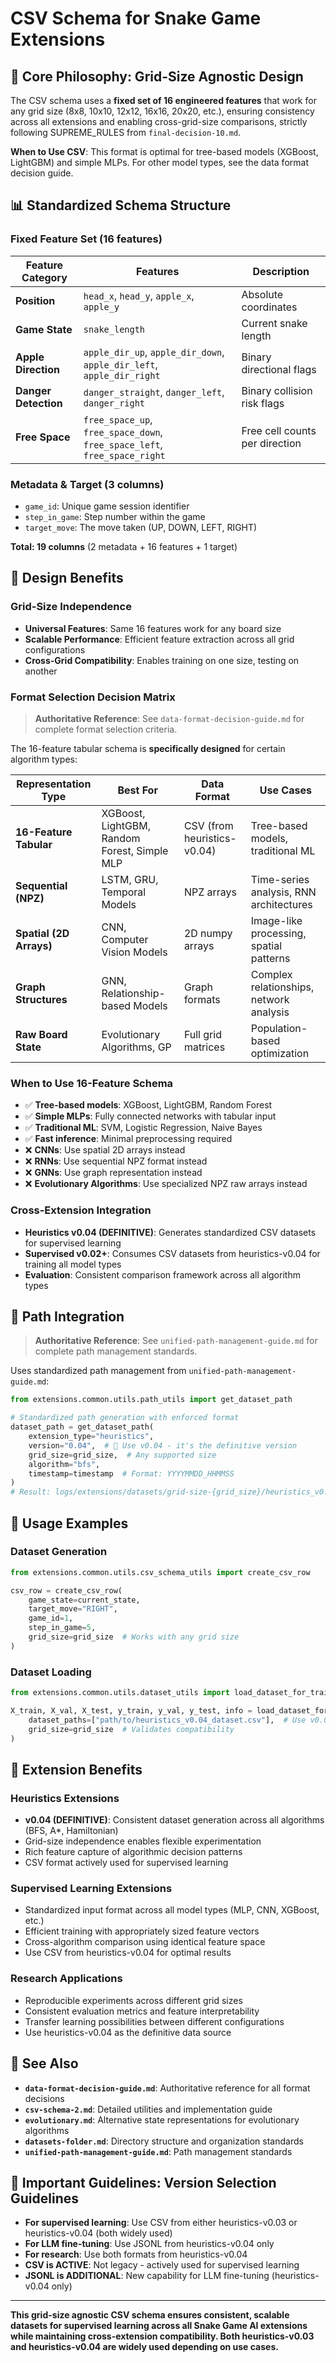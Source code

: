 # CSV Schema for Snake Game Extensions

## 🎯 **Core Philosophy: Grid-Size Agnostic Design**

The CSV schema uses a **fixed set of 16 engineered features** that work for any grid size (8x8, 10x10, 12x12, 16x16, 20x20, etc.), ensuring consistency across all extensions and enabling cross-grid-size comparisons, strictly following SUPREME_RULES from `final-decision-10.md`.

**When to Use CSV**: This format is optimal for tree-based models (XGBoost, LightGBM) and simple MLPs. For other model types, see the data format decision guide.

## 📊 **Standardized Schema Structure**

### **Fixed Feature Set (16 features)**

| Feature Category | Features | Description |
|------------------|----------|-------------|
| **Position** | `head_x`, `head_y`, `apple_x`, `apple_y` | Absolute coordinates |
| **Game State** | `snake_length` | Current snake length |
| **Apple Direction** | `apple_dir_up`, `apple_dir_down`, `apple_dir_left`, `apple_dir_right` | Binary directional flags |
| **Danger Detection** | `danger_straight`, `danger_left`, `danger_right` | Binary collision risk flags |
| **Free Space** | `free_space_up`, `free_space_down`, `free_space_left`, `free_space_right` | Free cell counts per direction |

### **Metadata & Target (3 columns)**
- `game_id`: Unique game session identifier
- `step_in_game`: Step number within the game
- `target_move`: The move taken (UP, DOWN, LEFT, RIGHT)

**Total: 19 columns** (2 metadata + 16 features + 1 target)

## 🧠 **Design Benefits**

### **Grid-Size Independence**
- **Universal Features**: Same 16 features work for any board size
- **Scalable Performance**: Efficient feature extraction across all grid configurations
- **Cross-Grid Compatibility**: Enables training on one size, testing on another

### **Format Selection Decision Matrix**
> **Authoritative Reference**: See `data-format-decision-guide.md` for complete format selection criteria.

The 16-feature tabular schema is **specifically designed** for certain algorithm types:

| Representation Type | Best For | Data Format | Use Cases |
|-------------------|----------|-------------|-----------|
| **16-Feature Tabular** | XGBoost, LightGBM, Random Forest, Simple MLP | CSV (from heuristics-v0.04) | Tree-based models, traditional ML |
| **Sequential (NPZ)** | LSTM, GRU, Temporal Models | NPZ arrays | Time-series analysis, RNN architectures |
| **Spatial (2D Arrays)** | CNN, Computer Vision Models | 2D numpy arrays | Image-like processing, spatial patterns |
| **Graph Structures** | GNN, Relationship-based Models | Graph formats | Complex relationships, network analysis |
| **Raw Board State** | Evolutionary Algorithms, GP | Full grid matrices | Population-based optimization |

### **When to Use 16-Feature Schema**
- ✅ **Tree-based models**: XGBoost, LightGBM, Random Forest
- ✅ **Simple MLPs**: Fully connected networks with tabular input
- ✅ **Traditional ML**: SVM, Logistic Regression, Naive Bayes
- ✅ **Fast inference**: Minimal preprocessing required
- ❌ **CNNs**: Use spatial 2D arrays instead
- ❌ **RNNs**: Use sequential NPZ format instead
- ❌ **GNNs**: Use graph representation instead
- ❌ **Evolutionary Algorithms**: Use specialized NPZ raw arrays instead

### **Cross-Extension Integration**
- **Heuristics v0.04 (DEFINITIVE)**: Generates standardized CSV datasets for supervised learning
- **Supervised v0.02+**: Consumes CSV datasets from heuristics-v0.04 for training all model types
- **Evaluation**: Consistent comparison framework across all algorithm types

## 📁 **Path Integration**

> **Authoritative Reference**: See `unified-path-management-guide.md` for complete path management standards.

Uses standardized path management from `unified-path-management-guide.md`:

```python
from extensions.common.utils.path_utils import get_dataset_path

# Standardized path generation with enforced format
dataset_path = get_dataset_path(
    extension_type="heuristics", 
    version="0.04",  # 🎯 Use v0.04 - it's the definitive version
    grid_size=grid_size,  # Any supported size
    algorithm="bfs",
    timestamp=timestamp  # Format: YYYYMMDD_HHMMSS
)
# Result: logs/extensions/datasets/grid-size-{grid_size}/heuristics_v0.04_{timestamp}/
```

## 🔧 **Usage Examples**

### **Dataset Generation**
```python
from extensions.common.utils.csv_schema_utils import create_csv_row

csv_row = create_csv_row(
    game_state=current_state,
    target_move="RIGHT", 
    game_id=1,
    step_in_game=5,
    grid_size=grid_size  # Works with any grid size
)
```

### **Dataset Loading**
```python
from extensions.common.utils.dataset_utils import load_dataset_for_training

X_train, X_val, X_test, y_train, y_val, y_test, info = load_dataset_for_training(
    dataset_paths=["path/to/heuristics_v0.04_dataset.csv"],  # Use v0.04
    grid_size=grid_size  # Validates compatibility
)
```

## 🎯 **Extension Benefits**

### **Heuristics Extensions**
- **v0.04 (DEFINITIVE)**: Consistent dataset generation across all algorithms (BFS, A*, Hamiltonian)
- Grid-size independence enables flexible experimentation
- Rich feature capture of algorithmic decision patterns
- CSV format actively used for supervised learning

### **Supervised Learning Extensions**
- Standardized input format across all model types (MLP, CNN, XGBoost, etc.)
- Efficient training with appropriately sized feature vectors
- Cross-algorithm comparison using identical feature space
- Use CSV from heuristics-v0.04 for optimal results

### **Research Applications**
- Reproducible experiments across different grid sizes
- Consistent evaluation metrics and feature interpretability
- Transfer learning possibilities between different configurations
- Use heuristics-v0.04 as the definitive data source

## 🔗 **See Also**

- **`data-format-decision-guide.md`**: Authoritative reference for all format decisions
- **`csv-schema-2.md`**: Detailed utilities and implementation guide
- **`evolutionary.md`**: Alternative state representations for evolutionary algorithms
- **`datasets-folder.md`**: Directory structure and organization standards
- **`unified-path-management-guide.md`**: Path management standards

## 🎯 **Important Guidelines: Version Selection Guidelines**

- **For supervised learning**: Use CSV from either heuristics-v0.03 or heuristics-v0.04 (both widely used)
- **For LLM fine-tuning**: Use JSONL from heuristics-v0.04 only
- **For research**: Use both formats from heuristics-v0.04
- **CSV is ACTIVE**: Not legacy - actively used for supervised learning
- **JSONL is ADDITIONAL**: New capability for LLM fine-tuning (heuristics-v0.04 only)

---

**This grid-size agnostic CSV schema ensures consistent, scalable datasets for supervised learning across all Snake Game AI extensions while maintaining cross-extension compatibility. Both heuristics-v0.03 and heuristics-v0.04 are widely used depending on use cases.**
